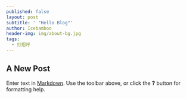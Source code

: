 ```yaml
---
published: false
layout: post
subtitle: ' "Hello Blog"'
author: Icebamboo
header-img: img/about-bg.jpg
tags:
  - 打招呼
---
```

## A New Post

Enter text in [Markdown](http://daringfireball.net/projects/markdown/). Use the toolbar above, or click the **?** button for formatting help.
